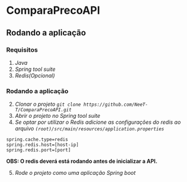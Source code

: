 # ComparaPrecoAPI

## Rodando a aplicação

### Requisitos
1. *Java*
2. *Spring tool suite*
3. *Redis(Opcional)*

### Rodando a aplicação

2. *Clonar o projeto `git clone https://github.com/NeeT-T/ComparaPrecoAPI.git`*
3. *Abrir o projeto no Spring tool suite*
4. *Se optar por utilizar o Redis adicione as configurações do redis ao arquivo `(root)/src/main/resources/application.properties`*
```
spring.cache.type=redis
spring.redis.host=[host-ip]
spring.redis.port=[port]
```
**OBS: O redis deverá está rodando antes de inicializar a API.**

5. *Rode o projeto como uma aplicação Spring boot*


